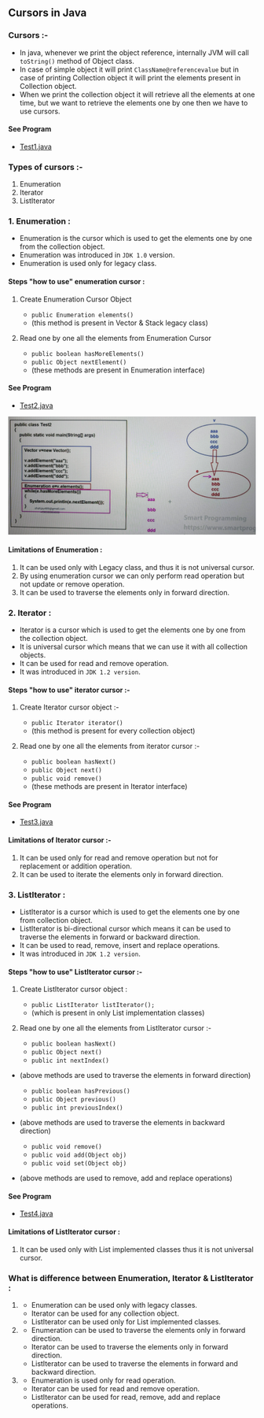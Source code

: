 ## Cursors in Java

### Cursors :-
- In java, whenever we print the object reference, internally JVM will call `toString()` method of Object class. 
- In case of simple object it will print `ClassName@referencevalue` but in case of printing Collection object it will print the elements present in Collection object.
- When we print the collection object it will retrieve all the elements at one time, but we want to retrieve the elements one by one then we have to use cursors.

#### See Program
- [Test1.java](_8%2FCursorsDemo%2FTest1.java)

### Types of cursors :-
1. Enumeration
2. Iterator
3. ListIterator

### 1. Enumeration :
- Enumeration is the cursor which is used to get the elements one by one from the collection object.
- Enumeration was introduced in `JDK 1.0` version.
- Enumeration is used only for legacy class.

#### Steps "how to use" enumeration cursor :
1. Create Enumeration Cursor Object
   - `public Enumeration elements()`
   - (this method is present in Vector & Stack legacy class)


2. Read one by one all the elements from Enumeration Cursor
   - `public boolean hasMoreElements()`
   - `public Object nextElement()`
   - (these methods are present in Enumeration interface)

#### See Program
- [Test2.java](_8%2FCursorsDemo%2FTest2.java)

![EnumerationProgramCursor.png](_8/images/EnumerationProgramCursor.png)

#### Limitations of Enumeration :
1. It can be used only with Legacy class, and thus it is not universal cursor.
2. By using enumeration cursor we can only perform read operation but not update or remove operation.
3. It can be used to traverse the elements only in forward direction.

### 2. Iterator :
- Iterator is a cursor which is used to get the elements one by one from the collection object.
- It is universal cursor which means that we can use it with all collection objects.
- It can be used for read and remove operation.
- It was introduced in `JDK 1.2 version`.

#### Steps "how to use" iterator cursor :-
1. Create Iterator cursor object :-
   - `public Iterator iterator()`
   - (this method is present for every collection object)


2. Read one by one all the elements from iterator cursor :-
   - `public boolean hasNext()`
   - `public Object next()`
   - `public void remove()`
   - (these methods are present in Iterator interface)


#### See Program
- [Test3.java](_8%2FCursorsDemo%2FTest3.java)

#### Limitations of Iterator cursor :-
1. It can be used only for read and remove operation but not for replacement or addition operation.
2. It can be used to iterate the elements only in forward direction.

### 3. ListIterator :
- ListIterator is a cursor which is used to get the elements one by one from collection object.
- ListIterator is bi-directional cursor which means it can be used to traverse the elements in forward or backward direction.
- It can be used to read, remove, insert and replace operations.
- It was introduced in `JDK 1.2 version`.

#### Steps "how to use" ListIterator cursor :-
1. Create ListIterator cursor object :
   - `public ListIterator listIterator();`
   - (which is present in only List implementation classes)


2. Read one by one all the elements from ListIterator cursor :-
   - `public boolean hasNext()`
   - `public Object next()`
   - `public int nextIndex()`


- (above methods are used to traverse the elements in forward direction)

   - `public boolean hasPrevious()`
   - `public Object previous()`
   - `public int previousIndex()`


- (above methods are used to traverse the elements in backward direction)

  - `public void remove()`
  - `public void add(Object obj)`
  - `public void set(Object obj)`
- (above methods are used to remove, add and replace operations)

#### See Program
- [Test4.java](_8%2FCursorsDemo%2FTest4.java)

#### Limitations of ListIterator cursor :
1. It can be used only with List implemented classes thus it is not universal cursor.


### What is difference between Enumeration, Iterator & ListIterator :
1. 
   - Enumeration can be used only with legacy classes.
   - Iterator can be used for any collection object.
   - ListIterator can be used only for List implemented classes.


2. 
   - Enumeration can be used to traverse the elements only in forward direction. 
   - Iterator can be used to traverse the elements only in forward direction.
   - ListIterator can be used to traverse the elements in forward and backward direction.


3. 
   - Enumeration is used only for read operation.
   - Iterator can be used for read and remove operation.
   - ListIterator can be used for read, remove, add and replace operations.
